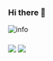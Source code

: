 ### Hi there 👋

<!--
**TaxicoYin/TaxicoYin** is a ✨ _special_ ✨ repository because its `README.md` (this file) appears on your GitHub profile.

Here are some ideas to get you started:

- 🔭 I’m currently working on ...
- 🌱 I’m currently learning ...
- 👯 I’m looking to collaborate on ...
- 🤔 I’m looking for help with ...
- 💬 Ask me about ...
- 📫 How to reach me: ...
- 😄 Pronouns: ...
- ⚡ Fun fact: ...
-->
![info](https://github-readme-stats.vercel.app/api?username=taxicoyin&show_icons=true&count_private=true&theme=radical)
###
![](https://visitor-badge.glitch.me/badge?page_id=taxicoyin.readme)
[![](https://img.shields.io/badge/Steam-171a21?style=for-the-badge&logo=steam)](https://steamcommunity.com/id/jevera/)

